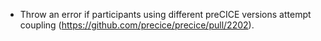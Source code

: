 - Throw an error if participants using different preCICE versions attempt coupling (https://github.com/precice/precice/pull/2202).
